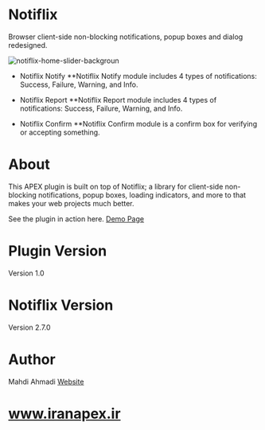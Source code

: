 # Notiflix
Browser client-side non-blocking notifications, popup boxes and dialog redesigned.

![notiflix-home-slider-backgroun](https://user-images.githubusercontent.com/13412866/106004340-5c1c0d00-60c8-11eb-9ec2-5384964dbc73.png)

* Notiflix Notify
**Notiflix Notify module includes 4 types of notifications: Success, Failure, Warning, and Info.

* Notiflix Report
**Notiflix Report module includes 4 types of notifications: Success, Failure, Warning, and Info.

* Notiflix Confirm
**Notiflix Confirm module is a confirm box for verifying or accepting something.

# About
This APEX plugin is built on top of Notiflix; a library for client-side non-blocking notifications, popup boxes, loading indicators, and more to that makes your web projects much better.

See the plugin in action here. [Demo Page](https://apex.oracle.com/pls/apex/f?p=43322:2)

# Plugin Version
   Version 1.0
  
# Notiflix Version
   Version 2.7.0

# Author
Mahdi Ahmadi [Website](http://iranapex.ir)

# www.iranapex.ir
